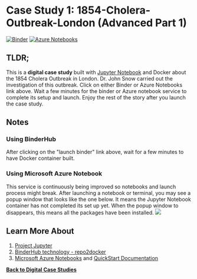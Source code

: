 # Case Study 1: 1854-Cholera-Outbreak-London (Advanced Part 1)

[![Binder](https://beta.mybinder.org/badge.svg)](https://beta.mybinder.org/v2/gh/PHI-Case-Studies/1854-Cholera-Outbreak-London-Advanced-1/master) [![Azure Notebooks](https://notebooks.azure.com/launch.png)](https://notebooks.azure.com/import/gh/PHI-Case-Studies/1854-Cholera-Outbreak-London-Advanced-1)

## TLDR;
This is a **digital case study** built with [Jupyter Notebook](https://jupyter.org/) and Docker about the 1854 Cholera Outbreak in London. Dr. John Snow carried out the investigation of this outbreak. Click on either Binder or Azure Notebooks link above. Wait a few minutes for the binder or Azure notebook service to complete its setup and launch. Enjoy the rest of the story after you launch the case study.

## Notes
### Using BinderHub
After clicking on the "launch binder" link above, wait for a few minutes to have Docker container built. 

### Using Microsoft Azure Notebook
This service is continuously being improved so notebooks and launch process might break. After launching a notebook or terminal, you may see a popup window that looks like the one below. It means the Jupyter Notebook container has not completed its set up yet. When the popup window to disappears, this means all the packages have been installed.
![](./images/azurenb-wait.png)

## Learn More About
1. [Project Jupyter](https://jupyter.org/)
2. [BinderHub technology - repo2docker](https://repo2docker.readthedocs.io/en/latest/)
3. [Microsoft Azure Notebooks](https://notebooks.azure.com/) and [QuickStart Documentation](https://docs.microsoft.com/en-us/azure/notebooks/)

**[Back to Digital Case Studies](https://github.com/PHI-Case-Studies)**